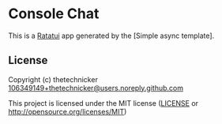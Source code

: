 # Console Chat

This is a [Ratatui] app generated by the [Simple async template].

[Ratatui]: https://ratatui.rs
[Simple Template]: https://github.com/ratatui/templates/tree/main/simple-async

## License

Copyright (c) thetechnicker <106349149+thetechnicker@users.noreply.github.com>

This project is licensed under the MIT license ([LICENSE] or <http://opensource.org/licenses/MIT>)

[LICENSE]: ./LICENSE
